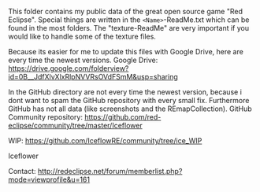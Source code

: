 This folder contains my public data of the great open source game "Red Eclipse".
Special things are written in the ``<Name>``-ReadMe.txt which can be found in the most folders. The "texture-ReadMe" are very important if you would like to handle some of the texture files.

Because its easier for me to update this files with Google Drive, here are every time the newest versions.
Google Drive: https://drive.google.com/folderview?id=0B__JdfXlvXlxRlpNVVRsOVdFSmM&usp=sharing

In the GitHub directory are not every time the newest version, because i dont want to spam the GitHub repository with every small fix.
Furthermore GitHub has not all data (like screenshots and the REmapCollection).
GitHub Community repository: https://github.com/red-eclipse/community/tree/master/Iceflower

WIP: https://github.com/IceflowRE/community/tree/ice_WIP

Iceflower

Contact: http://redeclipse.net/forum/memberlist.php?mode=viewprofile&u=161
